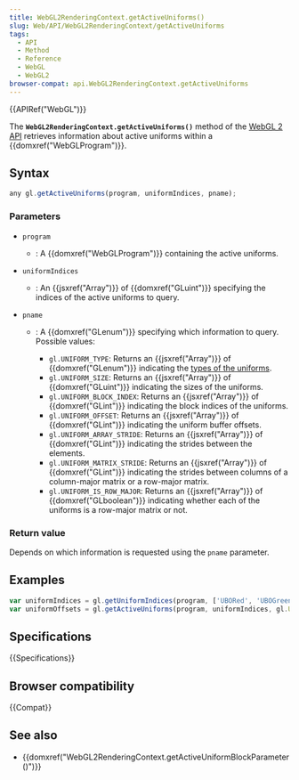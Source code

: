 ```yaml
---
title: WebGL2RenderingContext.getActiveUniforms()
slug: Web/API/WebGL2RenderingContext/getActiveUniforms
tags:
  - API
  - Method
  - Reference
  - WebGL
  - WebGL2
browser-compat: api.WebGL2RenderingContext.getActiveUniforms
---
```

{{APIRef("WebGL")}}

The **`WebGL2RenderingContext.getActiveUniforms()`** method of
the [WebGL 2 API](/en-US/docs/Web/API/WebGL_API) retrieves information about
active uniforms within a {{domxref("WebGLProgram")}}.

## Syntax

```js
any gl.getActiveUniforms(program, uniformIndices, pname);
```

### Parameters

- `program`
  - : A {{domxref("WebGLProgram")}} containing the active uniforms.
- `uniformIndices`
  - : An {{jsxref("Array")}} of {{domxref("GLuint")}} specifying the indices of the active
    uniforms to query.
- `pname`

  - : A {{domxref("GLenum")}} specifying which information to query. Possible values:

    - `gl.UNIFORM_TYPE`: Returns an {{jsxref("Array")}} of
      {{domxref("GLenum")}} indicating the [types
      of the uniforms](/en-US/docs/Web/API/WebGLRenderingContext/getUniform#Return_value).
    - `gl.UNIFORM_SIZE`: Returns an {{jsxref("Array")}} of
      {{domxref("GLuint")}} indicating the sizes of the uniforms.
    - `gl.UNIFORM_BLOCK_INDEX`: Returns an {{jsxref("Array")}} of
      {{domxref("GLint")}} indicating the block indices of the uniforms.
    - `gl.UNIFORM_OFFSET`: Returns an {{jsxref("Array")}} of
      {{domxref("GLint")}} indicating the uniform buffer offsets.
    - `gl.UNIFORM_ARRAY_STRIDE`: Returns an {{jsxref("Array")}} of
      {{domxref("GLint")}} indicating the strides between the elements.
    - `gl.UNIFORM_MATRIX_STRIDE`: Returns an {{jsxref("Array")}} of
      {{domxref("GLint")}} indicating the strides between columns of a column-major
      matrix or a row-major matrix.
    - `gl.UNIFORM_IS_ROW_MAJOR`: Returns an {{jsxref("Array")}} of
      {{domxref("GLboolean")}} indicating whether each of the uniforms is a row-major
      matrix or not.

### Return value

Depends on which information is requested using the `pname` parameter.

## Examples

```js
var uniformIndices = gl.getUniformIndices(program, ['UBORed', 'UBOGreen', 'UBOBlue']);
var uniformOffsets = gl.getActiveUniforms(program, uniformIndices, gl.UNIFORM_OFFSET);
```

## Specifications

{{Specifications}}

## Browser compatibility

{{Compat}}

## See also

- {{domxref("WebGL2RenderingContext.getActiveUniformBlockParameter()")}}

